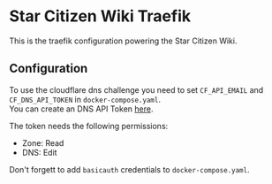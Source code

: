 # Star Citizen Wiki Traefik

This is the traefik configuration powering the Star Citizen Wiki.

## Configuration
To use the cloudflare dns challenge you need to set `CF_API_EMAIL` and `CF_DNS_API_TOKEN` in `docker-compose.yaml`.  
You can create an DNS API Token [here](https://dash.cloudflare.com/profile/api-tokens).

The token needs the following permissions:
  * Zone: Read
  * DNS: Edit

Don't forgett to add `basicauth` credentials to `docker-compose.yaml`.  
